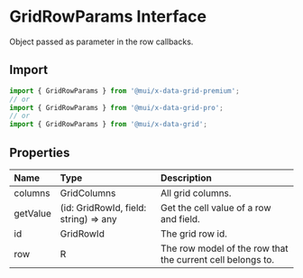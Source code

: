 # GridRowParams Interface

<p class="description">Object passed as parameter in the row callbacks.</p>

## Import

```js
import { GridRowParams } from '@mui/x-data-grid-premium';
// or
import { GridRowParams } from '@mui/x-data-grid-pro';
// or
import { GridRowParams } from '@mui/x-data-grid';
```

## Properties

| Name                                    | Type                                                                    | Description                                                |
| :-------------------------------------- | :---------------------------------------------------------------------- | :--------------------------------------------------------- |
| <span class="prop-name">columns</span>  | <span class="prop-type">GridColumns</span>                              | All grid columns.                                          |
| <span class="prop-name">getValue</span> | <span class="prop-type">(id: GridRowId, field: string) =&gt; any</span> | Get the cell value of a row and field.                     |
| <span class="prop-name">id</span>       | <span class="prop-type">GridRowId</span>                                | The grid row id.                                           |
| <span class="prop-name">row</span>      | <span class="prop-type">R</span>                                        | The row model of the row that the current cell belongs to. |
